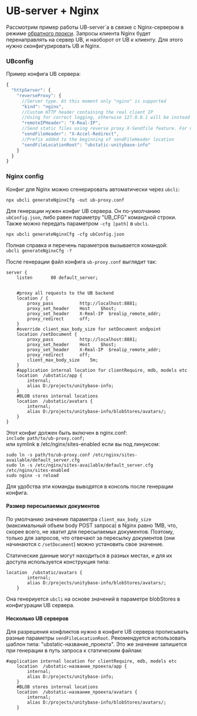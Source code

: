 # UB-server + Nginx
Рассмотрим пример работы UB-server`а в связке с Nginx-сервером в режиме [обратного прокси](https://ru.wikipedia.org/wiki/%D0%9E%D0%B1%D1%80%D0%B0%D1%82%D0%BD%D1%8B%D0%B9_%D0%BF%D1%80%D0%BE%D0%BA%D1%81%D0%B8).  Зaпросы клиента Nginx будет перенаправлять на сервер UB, и наоборот от UB к клиенту. Для этого нужно сконфигурировать UB и Nginx.

### UBconfig
Пример конфига UB сервера:

```js
{
  "httpServer": {
    "reverseProxy": {
      //Server type. At this moment only "nginx" is supported
      "kind": "nginx",
      //Custom HTTP header containing the real client IP
      //Using for correct logging, otherwise 127.0.0.1 will be instead of user IP
      "remoteIPHeader": "X-Real-IP",
      //Send static files using reverse proxy X-Sendfile feature. For nginx should be X-Accel-Redirect
      "sendFileHeader": "X-Accel-Redirect",
      //Prefix added to the beginning of sendFileHeader location
      "sendFileLocationRoot": "ubstatic-unitybase-info"
    }
  }
}
```
### Nginx config
Конфиг для Nginx можно сгенерировать автоматически через `ubcli`:  
```
npx ubcli generateNginxCfg -out ub-proxy.conf
```  

Для генерации нужен конфиг UB сервера. Он по-умолчанию `ubConfig.json`, либо равен параметру "UB_CFG" командной строки.
Также можно передать параметром `-cfg [path]` в `ubcli`.  
```
npx ubcli generateNginxCfg -cfg ubConfig.json
```  

Полная справка и перечень параметров вызывается командой:  
`ubcli generateNginxCfg -?`

После генерации файл конфига `ub-proxy.conf` выглядит так:

```
server {
    listen       80 default_server;


    #proxy all requests to the UB backend
    location / {
        proxy_pass          http://localhost:8881;
        proxy_set_header	Host    $host;
        proxy_set_header	X-Real-IP  $realip_remote_addr;
        proxy_redirect      off;
    }
    #override client_max_body_size for setDocument endpoint
    location /setDocument {
        proxy_pass          http://localhost:8881;
        proxy_set_header	Host    $host;
        proxy_set_header	X-Real-IP  $realip_remote_addr;
        proxy_redirect      off;
        client_max_body_size    5m;
    }
    #application internal location for clientRequire, mdb, models etc
    location  /ubstatic/app {
        internal;
        alias D:/projects/unitybase-info;
    }
    #BLOB stores internal locations
    location  /ubstatic/avatars {
        internal;
        alias D:/projects/unitybase-info/blobStores/avatars/;
    }
}
```

Этот конфиг должен быть включен в nginx.conf:  
`include path/to/ub-proxy.conf;`  
или symlink в /etc/nginx/sites-enabled если вы под линуксом:
```
sudo ln -s path/to/ub-proxy.conf /etc/nginx/sites-available/default_server.cfg 
sudo ln -s /etc/nginx/sites-available/default_server.cfg /etc/nginx/sites-enabled 
sudo nginx -s reload 
```
Для удобства эти команды выводятся в консоль после генерации конфига.
 
#### Размер пересылаемых документов
По умолчанию значение параметра `client_max_body_size` (максимальный объем body POST запроса) в Nginx равно 1MB, что, скорее всего, не хватит для пересылаемых документов.
Поэтому, только для запросов, что отвечают за пересылку документов (они начинаются с `/setDocument`) можно установить свое значение.  

Статические данные могут находиться в разных местах, и для их доступа используется конструкция типа:
```
location  /ubstatic/avatars {
        internal;
        alias D:/projects/unitybase-info/blobStores/avatars/;
    }
```
Она генериуется `ubcli` на основе значений в параметре blobStores в конфигурации UB сервера. 

#### Несколько UB серверов
Для разрешения конфликтов нужно в конфиге UB сервера прописывать разные параметры `sendFileLocationRoot`.
Рекомендуется использовать шаблон типа: "ubstatic-название_проекта". Это же значение запишется при генерации в путь запроса к статическим файлам:
```
#application internal location for clientRequire, mdb, models etc
    location  /ubstatic-название_проекта/app {
        internal;
        alias D:/projects/unitybase-info;
    }
    #BLOB stores internal locations
    location  /ubstatic-название_проекта/avatars {
        internal;
        alias D:/projects/unitybase-info/blobStores/avatars/;
    }
```